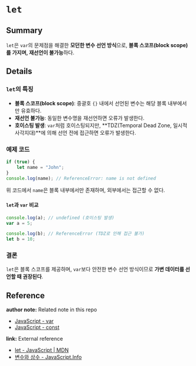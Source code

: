 # `let`  

## Summary  
`let`은 `var`의 문제점을 해결한 **모던한 변수 선언 방식**으로, **블록 스코프(block scope)를 가지며, 재선언이 불가능**하다.  

## Details  

### `let`의 특징  
- **블록 스코프(block scope)**: 중괄호 `{}` 내에서 선언된 변수는 해당 블록 내부에서만 유효하다.  
- **재선언 불가능**: 동일한 변수명을 재선언하면 오류가 발생한다.  
- **호이스팅 발생**: `var`처럼 호이스팅되지만, **TDZ(Temporal Dead Zone, 일시적 사각지대)**에 의해 선언 전에 접근하면 오류가 발생한다.  

### 예제 코드  
```javascript
if (true) {
    let name = "John";
}
console.log(name); // ReferenceError: name is not defined
```
위 코드에서 `name`은 블록 내부에서만 존재하며, 외부에서는 접근할 수 없다.  

#### `let`과 `var` 비교  
```javascript
console.log(a); // undefined (호이스팅 발생)
var a = 5;

console.log(b); // ReferenceError (TDZ로 인해 접근 불가)
let b = 10;
```

### 결론  
`let`은 블록 스코프를 제공하며, `var`보다 안전한 변수 선언 방식이므로 **가변 데이터를 선언할 때 권장된다**.  

## Reference
<!-- 사용하지 않는 레퍼런스 종류는 삭제 후 업로드 -->

**author note:** Related note in this repo
- [JavaScript - var](./Var.md)
- [JavaScript - const](./Const.md)

**link:** External reference
- [let - JavaScript | MDN](https://developer.mozilla.org/ko/docs/Web/JavaScript/Reference/Statements/let)
- [변수와 상수 - JavaScript.Info](https://ko.javascript.info/variables)